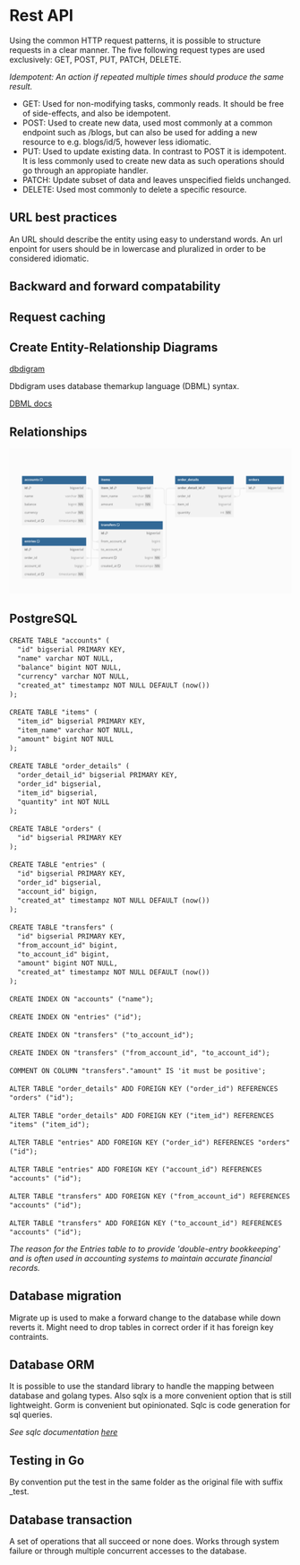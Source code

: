 # Rest API
Using the common HTTP request patterns, it is possible to structure requests in a clear manner. The five following request types are used exclusively: GET, POST, PUT, PATCH, DELETE.

*Idempotent: An action if repeated multiple times should produce the same result.*

- GET: Used for non-modifying tasks, commonly reads. It should be free of side-effects, and also be idempotent.
- POST: Used to create new data, used most commonly at a common endpoint such as /blogs, but can also be used for adding a new resource to e.g. blogs/id/5, however less idiomatic.
- PUT: Used to update existing data. In contrast to POST it is idempotent. It is less commonly used to create new data as such operations should go through an appropiate handler. 
- PATCH: Update subset of data and leaves unspecified fields unchanged.
- DELETE: Used most commonly to delete a specific resource.

## URL best practices
An URL should describe the entity using easy to understand words. An url enpoint for users should be in lowercase and pluralized in order to be considered idiomatic.

## Backward and forward compatability

## Request caching

## Create Entity-Relationship Diagrams
[dbdigram](https://dbdiagram.io/home)

Dbdigram uses database themarkup language (DBML) syntax.

[DBML docs](https://dbml.dbdiagram.io/docs/)

## Relationships

![Alt text](image.png)

## PostgreSQL

```
CREATE TABLE "accounts" (
  "id" bigserial PRIMARY KEY,
  "name" varchar NOT NULL,
  "balance" bigint NOT NULL,
  "currency" varchar NOT NULL,
  "created_at" timestampz NOT NULL DEFAULT (now())
);

CREATE TABLE "items" (
  "item_id" bigserial PRIMARY KEY,
  "item_name" varchar NOT NULL,
  "amount" bigint NOT NULL
);

CREATE TABLE "order_details" (
  "order_detail_id" bigserial PRIMARY KEY,
  "order_id" bigserial,
  "item_id" bigserial,
  "quantity" int NOT NULL
);

CREATE TABLE "orders" (
  "id" bigserial PRIMARY KEY
);

CREATE TABLE "entries" (
  "id" bigserial PRIMARY KEY,
  "order_id" bigserial,
  "account_id" bigign,
  "created_at" timestampz NOT NULL DEFAULT (now())
);

CREATE TABLE "transfers" (
  "id" bigserial PRIMARY KEY,
  "from_account_id" bigint,
  "to_account_id" bigint,
  "amount" bigint NOT NULL,
  "created_at" timestampz NOT NULL DEFAULT (now())
);

CREATE INDEX ON "accounts" ("name");

CREATE INDEX ON "entries" ("id");

CREATE INDEX ON "transfers" ("to_account_id");

CREATE INDEX ON "transfers" ("from_account_id", "to_account_id");

COMMENT ON COLUMN "transfers"."amount" IS 'it must be positive';

ALTER TABLE "order_details" ADD FOREIGN KEY ("order_id") REFERENCES "orders" ("id");

ALTER TABLE "order_details" ADD FOREIGN KEY ("item_id") REFERENCES "items" ("item_id");

ALTER TABLE "entries" ADD FOREIGN KEY ("order_id") REFERENCES "orders" ("id");

ALTER TABLE "entries" ADD FOREIGN KEY ("account_id") REFERENCES "accounts" ("id");

ALTER TABLE "transfers" ADD FOREIGN KEY ("from_account_id") REFERENCES "accounts" ("id");

ALTER TABLE "transfers" ADD FOREIGN KEY ("to_account_id") REFERENCES "accounts" ("id");

```

*The reason for the Entries table to to provide 'double-entry bookkeeping' and is often used in accounting systems to maintain accurate financial records.*

## Database migration

Migrate up is used to make a forward change to the database while down reverts it. Might need to drop tables in correct order if it has foreign key contraints. 

## Database ORM

It is possible to use the standard library to handle the mapping between database and golang types. Also sqlx is a more convenient option that is still lightweight. Gorm is convenient but opinionated. Sqlc is code generation for sql queries. 

*See sqlc documentation [here](https://docs.sqlc.dev/en/stable/tutorials/getting-started-postgresql.html)*

## Testing in Go

By convention put the test in the same folder as the original file with suffix _test. 

## Database transaction

A set of operations that all succeed or none does. Works through system failure or through multiple concurrent accesses to the database. 

